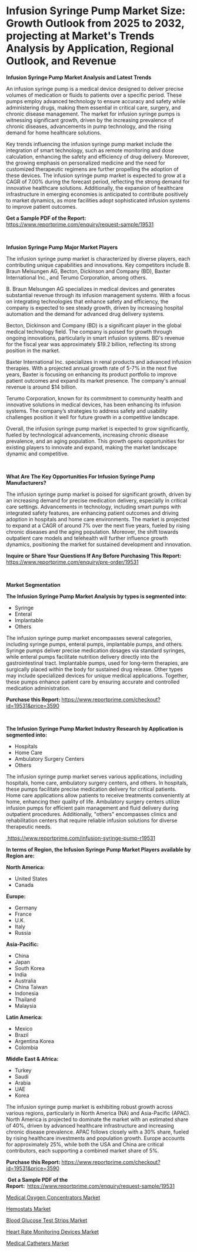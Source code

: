 <p><h1>Infusion Syringe Pump Market Size: Growth Outlook from 2025 to 2032, projecting at Market's Trends Analysis by Application, Regional Outlook, and Revenue</h1></p><p><strong>Infusion Syringe Pump Market Analysis and Latest Trends</strong></p>
<p><p>An infusion syringe pump is a medical device designed to deliver precise volumes of medication or fluids to patients over a specific period. These pumps employ advanced technology to ensure accuracy and safety while administering drugs, making them essential in critical care, surgery, and chronic disease management. The market for infusion syringe pumps is witnessing significant growth, driven by the increasing prevalence of chronic diseases, advancements in pump technology, and the rising demand for home healthcare solutions.</p><p>Key trends influencing the infusion syringe pump market include the integration of smart technology, such as remote monitoring and dose calculation, enhancing the safety and efficiency of drug delivery. Moreover, the growing emphasis on personalized medicine and the need for customized therapeutic regimens are further propelling the adoption of these devices. The infusion syringe pump market is expected to grow at a CAGR of 7.00% during the forecast period, reflecting the strong demand for innovative healthcare solutions. Additionally, the expansion of healthcare infrastructure in emerging economies is anticipated to contribute positively to market dynamics, as more facilities adopt sophisticated infusion systems to improve patient outcomes.</p></p>
<p><strong>Get a Sample PDF of the Report:&nbsp;</strong> <a href="https://www.reportprime.com/enquiry/request-sample/19531?utm_campaign=1998&utm_medium=2&utm_source=Github&utm_content=ia&utm_term=19032025&utm_id=infusion-syringe-pump">https://www.reportprime.com/enquiry/request-sample/19531</a></p>
<p>&nbsp;</p>
<p><strong>Infusion Syringe Pump Major Market Players</strong></p>
<p><p>The infusion syringe pump market is characterized by diverse players, each contributing unique capabilities and innovations. Key competitors include B. Braun Melsungen AG, Becton, Dickinson and Company (BD), Baxter International Inc., and Terumo Corporation, among others.</p><p>B. Braun Melsungen AG specializes in medical devices and generates substantial revenue through its infusion management systems. With a focus on integrating technologies that enhance safety and efficiency, the company is expected to see steady growth, driven by increasing hospital automation and the demand for advanced drug delivery systems.</p><p>Becton, Dickinson and Company (BD) is a significant player in the global medical technology field. The company is poised for growth through ongoing innovations, particularly in smart infusion systems. BD's revenue for the fiscal year was approximately $19.2 billion, reflecting its strong position in the market.</p><p>Baxter International Inc. specializes in renal products and advanced infusion therapies. With a projected annual growth rate of 5-7% in the next five years, Baxter is focusing on enhancing its product portfolio to improve patient outcomes and expand its market presence. The company's annual revenue is around $14 billion.</p><p>Terumo Corporation, known for its commitment to community health and innovative solutions in medical devices, has been enhancing its infusion systems. The company’s strategies to address safety and usability challenges position it well for future growth in a competitive landscape.</p><p>Overall, the infusion syringe pump market is expected to grow significantly, fueled by technological advancements, increasing chronic disease prevalence, and an aging population. This growth opens opportunities for existing players to innovate and expand, making the market landscape dynamic and competitive.</p></p>
<p>&nbsp;</p>
<p><strong>What Are The Key Opportunities For Infusion Syringe Pump Manufacturers?</strong></p>
<p><p>The infusion syringe pump market is poised for significant growth, driven by an increasing demand for precise medication delivery, especially in critical care settings. Advancements in technology, including smart pumps with integrated safety features, are enhancing patient outcomes and driving adoption in hospitals and home care environments. The market is projected to expand at a CAGR of around 7% over the next five years, fueled by rising chronic diseases and the aging population. Moreover, the shift towards outpatient care models and telehealth will further influence growth dynamics, positioning the market for sustained development and innovation.</p></p>
<p><strong>Inquire or Share Your Questions If Any Before Purchasing This Report:</strong> <a href="https://www.reportprime.com/enquiry/pre-order/19531?utm_campaign=1998&utm_medium=2&utm_source=Github&utm_content=ia&utm_term=19032025&utm_id=infusion-syringe-pump">https://www.reportprime.com/enquiry/pre-order/19531</a></p>
<p>&nbsp;</p>
<p><strong>Market Segmentation</strong></p>
<p><strong>The Infusion Syringe Pump Market Analysis by types is segmented into:</strong></p>
<p><ul><li>Syringe</li><li>Enteral</li><li>Implantable</li><li>Others</li></ul></p>
<p><p>The infusion syringe pump market encompasses several categories, including syringe pumps, enteral pumps, implantable pumps, and others. Syringe pumps deliver precise medication dosages via standard syringes, while enteral pumps facilitate nutrition delivery directly into the gastrointestinal tract. Implantable pumps, used for long-term therapies, are surgically placed within the body for sustained drug release. Other types may include specialized devices for unique medical applications. Together, these pumps enhance patient care by ensuring accurate and controlled medication administration.</p></p>
<p><strong>Purchase this Report:&nbsp;</strong><a href="https://www.reportprime.com/checkout?id=19531&price=3590&utm_campaign=1998&utm_medium=2&utm_source=Github&utm_content=ia&utm_term=19032025&utm_id=infusion-syringe-pump">https://www.reportprime.com/checkout?id=19531&price=3590</a></p>
<p>&nbsp;</p>
<p><strong>The Infusion Syringe Pump Market Industry Research by Application is segmented into:</strong></p>
<p><ul><li>Hospitals</li><li>Home Care</li><li>Ambulatory Surgery Centers</li><li>Others</li></ul></p>
<p><p>The infusion syringe pump market serves various applications, including hospitals, home care, ambulatory surgery centers, and others. In hospitals, these pumps facilitate precise medication delivery for critical patients. Home care applications allow patients to receive treatments conveniently at home, enhancing their quality of life. Ambulatory surgery centers utilize infusion pumps for efficient pain management and fluid delivery during outpatient procedures. Additionally, "others" encompasses clinics and rehabilitation centers that require reliable infusion solutions for diverse therapeutic needs.</p></p>
<p><a href="https://www.reportprime.com/infusion-syringe-pump-r19531?utm_campaign=1998&utm_medium=2&utm_source=Github&utm_content=ia&utm_term=19032025&utm_id=infusion-syringe-pump">&nbsp;https://www.reportprime.com/infusion-syringe-pump-r19531</a></p>
<p><strong>In terms of Region, the Infusion Syringe Pump Market Players available by Region are:</strong></p>
<p>
    <p> <strong> North America: </strong>
        <ul>
            <li>United States</li>
            <li>Canada</li>
        </ul>
        </p> 
    <p> <strong> Europe: </strong>
        <ul>
            <li>Germany</li>
            <li>France</li>
            <li>U.K.</li>
            <li>Italy</li>
            <li>Russia</li>
        </ul>
        </p> 
    <p> <strong> Asia-Pacific: </strong>
        <ul>
            <li>China</li>
            <li>Japan</li>
            <li>South Korea</li>
            <li>India</li>
            <li>Australia</li>
            <li>China Taiwan</li>
            <li>Indonesia</li>
            <li>Thailand</li>
            <li>Malaysia</li>
        </ul>
        </p> 
    <p> <strong> Latin America: </strong>
        <ul>
            <li>Mexico</li>
            <li>Brazil</li>
            <li>Argentina Korea</li>
            <li>Colombia</li>
        </ul>
        </p> 
    <p> <strong> Middle East & Africa: </strong>
        <ul>
            <li>Turkey</li>
            <li>Saudi</li>
            <li>Arabia</li>
            <li>UAE</li>
            <li>Korea</li>
        </ul>
    </p>
    </p>
<p><p>The infusion syringe pump market is exhibiting robust growth across various regions, particularly in North America (NA) and Asia-Pacific (APAC). North America is projected to dominate the market with an estimated share of 40%, driven by advanced healthcare infrastructure and increasing chronic disease prevalence. APAC follows closely with a 30% share, fueled by rising healthcare investments and population growth. Europe accounts for approximately 25%, while both the USA and China are critical contributors, each supporting a combined market share of 5%.</p></p>
<p><strong>Purchase this Report: </strong><a href="https://www.reportprime.com/checkout?id=19531&price=3590&utm_campaign=1998&utm_medium=2&utm_source=Github&utm_content=ia&utm_term=19032025&utm_id=infusion-syringe-pump">https://www.reportprime.com/checkout?id=19531&price=3590</a></p>
<p>&nbsp;<strong>Get a Sample PDF of the Report:&nbsp;&nbsp;</strong><a href="https://www.reportprime.com/enquiry/request-sample/19531?utm_campaign=1998&utm_medium=2&utm_source=Github&utm_content=ia&utm_term=19032025&utm_id=infusion-syringe-pump">https://www.reportprime.com/enquiry/request-sample/19531</a></p>
<p><strong></strong></p>
<p><p><a href="https://github.com/signallaikun/Market-Research-Report-List-1/blob/main/medical-oxygen-concentrators-market.md?utm_campaign=1998&utm_medium=2&utm_source=Github&utm_content=ia&utm_term=19032025&utm_id=infusion-syringe-pump">Medical Oxygen Concentrators Market</a></p><p><a href="https://github.com/mateyappiazo/Market-Research-Report-List-1/blob/main/hemostats-market.md?utm_campaign=1998&utm_medium=2&utm_source=Github&utm_content=ia&utm_term=19032025&utm_id=infusion-syringe-pump">Hemostats Market</a></p><p><a href="https://github.com/celpabembes/Market-Research-Report-List-1/blob/main/blood-glucose-test-strips-market.md?utm_campaign=1998&utm_medium=2&utm_source=Github&utm_content=ia&utm_term=19032025&utm_id=infusion-syringe-pump">Blood Glucose Test Strips Market</a></p><p><a href="https://github.com/shefikagbons/Market-Research-Report-List-1/blob/main/heart-rate-monitoring-devices-market.md?utm_campaign=1998&utm_medium=2&utm_source=Github&utm_content=ia&utm_term=19032025&utm_id=infusion-syringe-pump">Heart Rate Monitoring Devices Market</a></p><p><a href="https://github.com/gunbybeahmg1/Market-Research-Report-List-1/blob/main/medical-catheters-market.md?utm_campaign=1998&utm_medium=2&utm_source=Github&utm_content=ia&utm_term=19032025&utm_id=infusion-syringe-pump">Medical Catheters Market</a></p></p>